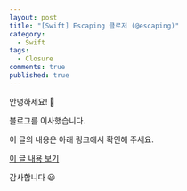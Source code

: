 ```yaml
---
layout: post
title: "[Swift] Escaping 클로저 (@escaping)"
category:
  - Swift
tags:
  - Closure
comments: true
published: true
---
```


안녕하세요! 👋

블로그를 이사했습니다.

이 글의 내용은 아래 링크에서 확인해 주세요.

[이 글 내용 보기](https://gitminam.com/blog/ios/escapingclosure/)

감사합니다 😃